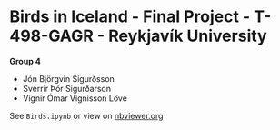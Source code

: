 # Birds in Iceland - Final Project - T-498-GAGR - Reykjavík University
__Group 4__
- Jón Björgvin Sigurðsson
- Sverrir Þór Sigurðarson
- Vignir Ómar Vignisson Löve

See `Birds.ipynb` or view on [nbviewer.org](https://nbviewer.org/github/sveppalicious/Birds/blob/main/Birds.ipynb?flush_cache=True)
